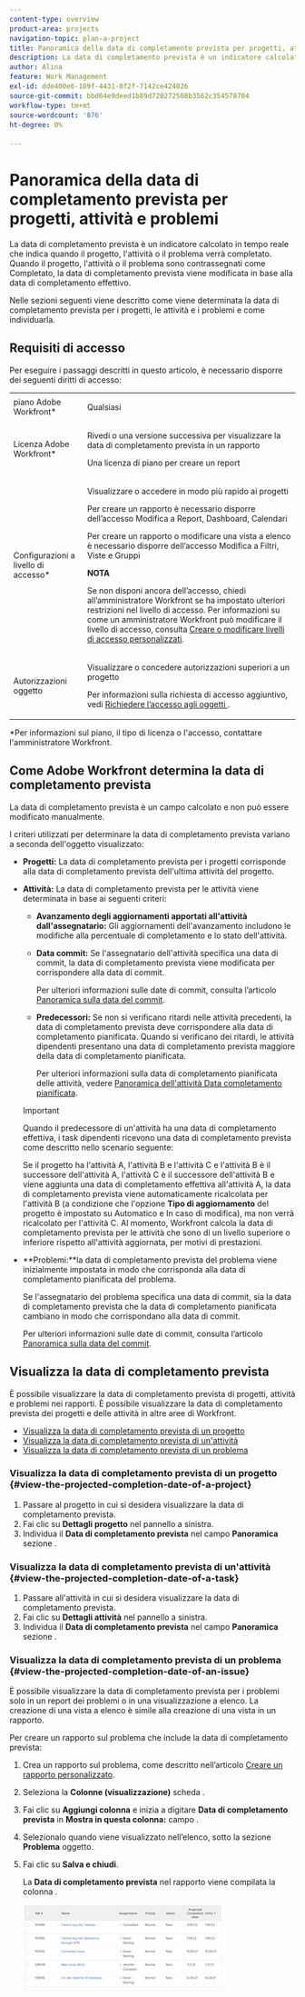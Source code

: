 ```yaml
---
content-type: overview
product-area: projects
navigation-topic: plan-a-project
title: Panoramica della data di completamento prevista per progetti, attività e problemi
description: La data di completamento prevista è un indicatore calcolato in tempo reale che indica quando il progetto, l'attività o il problema verrà completato. Quando il progetto, l'attività o il problema sono contrassegnati come Completato, la data di completamento prevista viene modificata in base alla data di completamento effettivo.
author: Alina
feature: Work Management
exl-id: dde400e6-189f-4431-8f2f-7142ce424826
source-git-commit: bbd64e9deed1b89d720272508b3562c354578704
workflow-type: tm+mt
source-wordcount: '876'
ht-degree: 0%

---
```


# Panoramica della data di completamento prevista per progetti, attività e problemi

La data di completamento prevista è un indicatore calcolato in tempo reale che indica quando il progetto, l&#39;attività o il problema verrà completato. Quando il progetto, l&#39;attività o il problema sono contrassegnati come Completato, la data di completamento prevista viene modificata in base alla data di completamento effettivo.

Nelle sezioni seguenti viene descritto come viene determinata la data di completamento prevista per i progetti, le attività e i problemi e come individuarla.

## Requisiti di accesso

<!--drafted for P&P:

<table style="table-layout:auto"> 
 <col> 
 <col> 
 <tbody> 
  <tr> 
   <td role="rowheader">Adobe Workfront plan*</td> 
   <td> <p>Any</p> </td> 
  </tr> 
  <tr> 
   <td role="rowheader">Adobe Workfront license*</td> 
   <td> 
   <p>For current licenses: 
   <ul><li><p>Contributor or higher to view the Projected Completion Date in a report</p></li> <li><p>A Standard license to create a report</p></li> </ul>
   
   <p>For legacy licenses: 
   <ul><li><p>Review or higher to view the Projected Completion Date in a report</p></li> 
   <li><p>A Plan license to create a report</p> </li></ul>
      </td> 
  </tr> 
  <tr> 
   <td role="rowheader">Access level configurations*</td> 
   <td> <p>View or higher access to Projects</p> <p>You must have Edit access to Reports, Dashboards, Calendars to create a report</p> <p>You must have Edit access to Filters, Views, Groupings to create a report or modify a list view</p> <p><b>NOTE</b>
   
   If you still don't have access, ask your Workfront administrator if they set additional restrictions in your access level. For information on how a Workfront administrator can modify your access level, see <a href="../../../administration-and-setup/add-users/configure-and-grant-access/create-modify-access-levels.md" class="MCXref xref">Create or modify custom access levels</a>.</p> </td> 
  </tr> 
  <tr> 
   <td role="rowheader">Object permissions</td> 
   <td> <p>View or higher permissions to a project</p> <p>For information on requesting additional access, see <a href="../../../workfront-basics/grant-and-request-access-to-objects/request-access.md" class="MCXref xref">Request access to objects </a>.</p> </td> 
  </tr> 
 </tbody> 
</table>
-->

Per eseguire i passaggi descritti in questo articolo, è necessario disporre dei seguenti diritti di accesso:

<table style="table-layout:auto"> 
 <col> 
 <col> 
 <tbody> 
  <tr> 
   <td role="rowheader">piano Adobe Workfront*</td> 
   <td> <p>Qualsiasi</p> </td> 
  </tr> 
  <tr> 
   <td role="rowheader">Licenza Adobe Workfront*</td> 
   <td> <p>Rivedi o una versione successiva per visualizzare la data di completamento prevista in un rapporto</p> <p>Una licenza di piano per creare un report</p> </td> 
  </tr> 
  <tr> 
   <td role="rowheader">Configurazioni a livello di accesso*</td> 
   <td> <p>Visualizzare o accedere in modo più rapido ai progetti</p> <p>Per creare un rapporto è necessario disporre dell’accesso Modifica a Report, Dashboard, Calendari</p> <p>Per creare un rapporto o modificare una vista a elenco è necessario disporre dell’accesso Modifica a Filtri, Viste e Gruppi</p> <p><b>NOTA</b>

Se non disponi ancora dell’accesso, chiedi all’amministratore Workfront se ha impostato ulteriori restrizioni nel livello di accesso. Per informazioni su come un amministratore Workfront può modificare il livello di accesso, consulta <a href="../../../administration-and-setup/add-users/configure-and-grant-access/create-modify-access-levels.md" class="MCXref xref">Creare o modificare livelli di accesso personalizzati</a>.</p> </td>
</tr> 
  <tr> 
   <td role="rowheader">Autorizzazioni oggetto</td> 
   <td> <p>Visualizzare o concedere autorizzazioni superiori a un progetto</p> <p>Per informazioni sulla richiesta di accesso aggiuntivo, vedi <a href="../../../workfront-basics/grant-and-request-access-to-objects/request-access.md" class="MCXref xref">Richiedere l’accesso agli oggetti </a>.</p> </td> 
  </tr> 
 </tbody> 
</table>

&#42;Per informazioni sul piano, il tipo di licenza o l&#39;accesso, contattare l&#39;amministratore Workfront.

## Come Adobe Workfront determina la data di completamento prevista

La data di completamento prevista è un campo calcolato e non può essere modificato manualmente.

I criteri utilizzati per determinare la data di completamento prevista variano a seconda dell&#39;oggetto visualizzato:

* **Progetti:** La data di completamento prevista per i progetti corrisponde alla data di completamento prevista dell&#39;ultima attività del progetto.
* **Attività:** La data di completamento prevista per le attività viene determinata in base ai seguenti criteri:

   * **Avanzamento degli aggiornamenti apportati all&#39;attività dall&#39;assegnatario:** Gli aggiornamenti dell&#39;avanzamento includono le modifiche alla percentuale di completamento e lo stato dell&#39;attività.
   * **Data commit:** Se l&#39;assegnatario dell&#39;attività specifica una data di commit, la data di completamento prevista viene modificata per corrispondere alla data di commit.

      Per ulteriori informazioni sulle date di commit, consulta l’articolo [Panoramica sulla data del commit](../../../manage-work/projects/updating-work-in-a-project/overview-of-commit-dates.md).

   * **Predecessori:** Se non si verificano ritardi nelle attività precedenti, la data di completamento prevista deve corrispondere alla data di completamento pianificata. Quando si verificano dei ritardi, le attività dipendenti presentano una data di completamento prevista maggiore della data di completamento pianificata.

      Per ulteriori informazioni sulla data di completamento pianificata delle attività, vedere [Panoramica dell&#39;attività Data completamento pianificata](../../../manage-work/tasks/task-information/task-planned-completion-date.md).
   >[!IMPORTANT]
   >
   >Quando il predecessore di un&#39;attività ha una data di completamento effettiva, i task dipendenti ricevono una data di completamento prevista come descritto nello scenario seguente:
   >
   >
   >Se il progetto ha l&#39;attività A, l&#39;attività B e l&#39;attività C e l&#39;attività B è il successore dell&#39;attività A, l&#39;attività C è il successore dell&#39;attività B e viene aggiunta una data di completamento effettiva all&#39;attività A, la data di completamento prevista viene automaticamente ricalcolata per l&#39;attività B (a condizione che l&#39;opzione **Tipo di aggiornamento** del progetto è impostato su Automatico e In caso di modifica), ma non verrà ricalcolato per l&#39;attività C. Al momento, Workfront calcola la data di completamento prevista per le attività che sono di un livello superiore o inferiore rispetto all&#39;attività aggiornata, per motivi di prestazioni. 

* **Problemi:**la data di completamento prevista del problema viene inizialmente impostata in modo che corrisponda alla data di completamento pianificata del problema.

   Se l&#39;assegnatario del problema specifica una data di commit, sia la data di completamento prevista che la data di completamento pianificata cambiano in modo che corrispondano alla data di commit.

   Per ulteriori informazioni sulle date di commit, consulta l’articolo [Panoramica sulla data del commit](../../../manage-work/projects/updating-work-in-a-project/overview-of-commit-dates.md).

## Visualizza la data di completamento prevista

È possibile visualizzare la data di completamento prevista di progetti, attività e problemi nei rapporti. È possibile visualizzare la data di completamento prevista dei progetti e delle attività in altre aree di Workfront. 

* [Visualizza la data di completamento prevista di un progetto](#view-the-projected-completion-date-of-a-project)
* [Visualizza la data di completamento prevista di un&#39;attività](#view-the-projected-completion-date-of-a-task)
* [Visualizza la data di completamento prevista di un problema](#view-the-projected-completion-date-of-an-issue)

### Visualizza la data di completamento prevista di un progetto {#view-the-projected-completion-date-of-a-project}

1. Passare al progetto in cui si desidera visualizzare la data di completamento prevista.
1. Fai clic su **Dettagli progetto** nel pannello a sinistra.
1. Individua il **Data di completamento prevista** nel campo **Panoramica** sezione .

### Visualizza la data di completamento prevista di un&#39;attività {#view-the-projected-completion-date-of-a-task}

1. Passare all&#39;attività in cui si desidera visualizzare la data di completamento prevista.
1. Fai clic su **Dettagli attività** nel pannello a sinistra.
1. Individua il **Data di completamento prevista** nel campo **Panoramica** sezione .

### Visualizza la data di completamento prevista di un problema {#view-the-projected-completion-date-of-an-issue}

È possibile visualizzare la data di completamento prevista per i problemi solo in un report dei problemi o in una visualizzazione a elenco. La creazione di una vista a elenco è simile alla creazione di una vista in un rapporto.

Per creare un rapporto sul problema che include la data di completamento prevista:

1. Crea un rapporto sul problema, come descritto nell’articolo [Creare un rapporto personalizzato](../../../reports-and-dashboards/reports/creating-and-managing-reports/create-custom-report.md).
1. Seleziona la **Colonne (visualizzazione)** scheda .
1. Fai clic su **Aggiungi colonna** e inizia a digitare **Data di completamento prevista** in **Mostra in questa colonna:** campo .

1. Selezionalo quando viene visualizzato nell’elenco, sotto la sezione **Problema** oggetto. 
1. Fai clic su **Salva e chiudi**.

   La **Data di completamento prevista** nel rapporto viene compilata la colonna . 

   ![](assets/issue-projected-completion-date-in-view-nwe-350x148.png)
